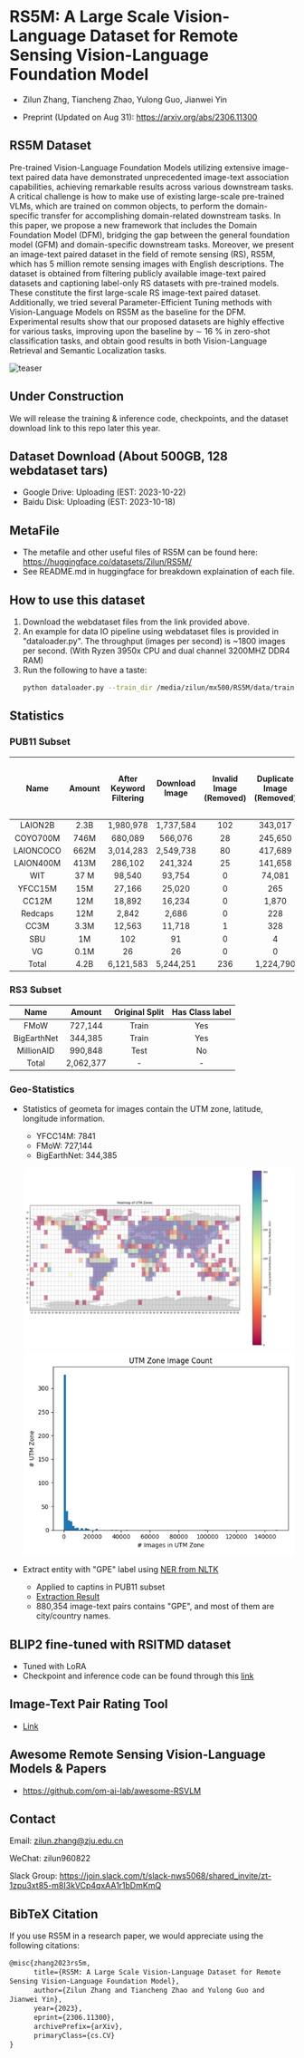 # RS5M: A Large Scale Vision-Language Dataset for Remote Sensing Vision-Language Foundation Model 

* Zilun Zhang, Tiancheng Zhao, Yulong Guo, Jianwei Yin

* Preprint (Updated on Aug 31): https://arxiv.org/abs/2306.11300


##  RS5M Dataset

Pre-trained Vision-Language Foundation Models utilizing extensive image-text paired data have demonstrated unprecedented image-text association capabilities, achieving remarkable results across various downstream tasks. A critical challenge is how to make use of existing large-scale pre-trained VLMs, which are trained on common objects, to perform the domain-specific transfer for accomplishing domain-related downstream tasks. In this paper, we propose a new framework that includes the Domain Foundation Model (DFM), bridging the gap between the general foundation model (GFM) and domain-specific downstream tasks. Moreover, we present an image-text paired dataset in the field of remote sensing (RS), RS5M, which has 5 million remote sensing images with English descriptions. The dataset is obtained from filtering publicly available image-text paired datasets and captioning label-only RS datasets with pre-trained models. These constitute the first large-scale RS image-text paired dataset. Additionally, we tried several Parameter-Efficient Tuning methods with Vision-Language Models on RS5M as the baseline for the DFM. Experimental results show that our proposed datasets are highly effective for various tasks, improving upon the baseline by $\sim$ 16 % in zero-shot classification tasks, and obtain good results in both Vision-Language Retrieval and Semantic Localization tasks.

![teaser](15datasets_teaser.png)

## Under Construction
We will release the training & inference code, checkpoints, and the dataset download link to this repo later this year.

## Dataset Download (About 500GB, 128 webdataset tars)
* Google Drive: Uploading (EST: 2023-10-22) 
* Baidu Disk: Uploading (EST: 2023-10-18)

## MetaFile

* The metafile and other useful files of RS5M can be found here: https://huggingface.co/datasets/Zilun/RS5M/
* See README.md in huggingface for breakdown explaination of each file.

## How to use this dataset

1. Download the webdataset files from the link provided above.
2. An example for data IO pipeline using webdataset files is provided in "dataloader.py". The throughput (images per second) is ~1800 images per second. (With Ryzen 3950x CPU and dual channel 3200MHZ DDR4 RAM)
3. Run the following to have a taste:
   ```bash
   python dataloader.py --train_dir /media/zilun/mx500/RS5M/data/train --val_dir /media/zilun/mx500/RS5M/data/val --num_worker 16 --batch_size 400 --num_shuffle 10000
   ```

## Statistics
### PUB11 Subset

| Name               | Amount |   After Keyword Filtering |   Download Image|  Invalid Image (Removed) |   Duplicate Image (Removed)|  Outlier images (Removed by VLM and RS Detector)|  Remain |
|:------------------:|:------:|:-------------------------:|:----------:|:------------------------:|:---------------------:|:------------------------------:|:--------:|
| LAION2B            | 2.3B   | 1,980,978   | 1,737,584   |             102          |        343,017        |          333,686               |1,060,779 |
| COYO700M           | 746M   | 680,089     | 566,076     |     28                   |245,650                |94,329                          | 226,069  |
| LAIONCOCO          | 662M   | 3,014,283   | 2,549,738   |       80                 |417,689                |527,941                         | 1,604,028|
| LAION400M          | 413M   | 286,102     | 241,324     |25                        |141,658                |23,860                          | 75,781    |
| WIT                | 37 M   | 98,540      | 93,754      |0                         |74,081                 |9,299                           | 10,374    |
| YFCC15M            | 15M    | 27,166      | 25,020      |0                         |265                    |15,126                          | 9,629     |
| CC12M              | 12M    | 18,892      | 16,234      | 0                        |1,870                  |4,330                           |10,034    |
| Redcaps            | 12M    | 2,842       | 2,686       | 0                        |228                    |972                             |1,486     |
| CC3M               | 3.3M   | 12,563      | 11,718      | 1                        |328                    |1,817                           |9,572     |
| SBU                | 1M     | 102         | 91          |0                         |4                      |36                              |51        |
| VG                 | 0.1M   | 26          | 26          | 0                        |0                      |20                              |6         |
| Total              | 4.2B   | 6,121,583   | 5,244,251   | 236                        |1,224,790              |1,011,416                       |3,007,809 |


### RS3 Subset

| Name               | Amount | Original Split | Has Class label |
|:------------------:|:------:|:--------------:|:---------------:|
|FMoW|727,144|Train|Yes|
|BigEarthNet|344,385|Train|Yes|
|MillionAID|990,848|Test|No|
|Total|2,062,377|-|-|

### Geo-Statistics
* Statistics of geometa for images contain the UTM zone, latitude, longitude information.
  * YFCC14M: 7841
  * FMoW: 727,144
  * BigEarthNet: 344,385

  ![teaser](vis/geo_stats.png)
  ![teaser](vis/longtail.png)

* Extract entity with "GPE" label using [NER from NLTK](https://medium.com/nirman-tech-blog/locationtagger-a-python-package-to-extract-locations-from-text-or-web-page-dbb05f1648d3)
  * Applied to captins in PUB11 subset
  * [Extraction Result](https://huggingface.co/datasets/Zilun/RS5M/blob/main/pub11_NER_geolocation_info.csv)
  * 880,354 image-text pairs contains "GPE", and most of them are city/country names.

## BLIP2 fine-tuned with RSITMD dataset
* Tuned with LoRA
* Checkpoint and inference code can be found through this [link](https://github.com/om-ai-lab/RS5M/tree/main/blip2_finetune)

## Image-Text Pair Rating Tool
* [Link](https://github.com/om-ai-lab/RS5M/tree/main/rating_app/rating_sys_webdataset)

## Awesome Remote Sensing Vision-Language Models & Papers

* https://github.com/om-ai-lab/awesome-RSVLM

## Contact
Email: zilun.zhang@zju.edu.cn

WeChat: zilun960822

Slack Group: https://join.slack.com/t/slack-nws5068/shared_invite/zt-1zpu3xt85-m8I3kVCp4qxAA1r1bDmKmQ


## BibTeX Citation

If you use RS5M in a research paper, we would appreciate using the following citations:

```
@misc{zhang2023rs5m,
      title={RS5M: A Large Scale Vision-Language Dataset for Remote Sensing Vision-Language Foundation Model}, 
      author={Zilun Zhang and Tiancheng Zhao and Yulong Guo and Jianwei Yin},
      year={2023},
      eprint={2306.11300},
      archivePrefix={arXiv},
      primaryClass={cs.CV}
}
```


